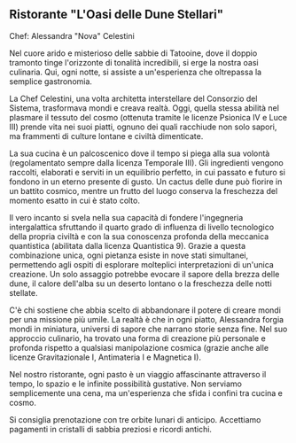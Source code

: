 ## Ristorante "L'Oasi delle Dune Stellari"

Chef: Alessandra "Nova" Celestini

Nel cuore arido e misterioso delle sabbie di Tatooine, dove il doppio tramonto tinge l'orizzonte di tonalità incredibili, si erge la nostra oasi culinaria. Qui, ogni notte, si assiste a un'esperienza che oltrepassa la semplice gastronomia.

La Chef Celestini, una volta architetta interstellare del Consorzio del Sistema, trasformava mondi e creava realtà. Oggi, quella stessa abilità nel plasmare il tessuto del cosmo (ottenuta tramite le licenze Psionica IV e Luce III) prende vita nei suoi piatti, ognuno dei quali racchiude non solo sapori, ma frammenti di culture lontane e civiltà dimenticate.

La sua cucina è un palcoscenico dove il tempo si piega alla sua volontà (regolamentato sempre dalla licenza Temporale III). Gli ingredienti vengono raccolti, elaborati e serviti in un equilibrio perfetto, in cui passato e futuro si fondono in un eterno presente di gusto. Un cactus delle dune può fiorire in un battito cosmico, mentre un frutto del luogo conserva la freschezza del momento esatto in cui è stato colto.

Il vero incanto si svela nella sua capacità di fondere l'ingegneria intergalattica sfruttando il quarto grado di influenza di livello tecnologico della propria civiltà e con la sua conoscenza profonda della meccanica quantistica (abilitata dalla licenza Quantistica 9). Grazie a questa combinazione unica, ogni pietanza esiste in nove stati simultanei, permettendo agli ospiti di esplorare molteplici interpretazioni di un'unica creazione. Un solo assaggio potrebbe evocare il sapore della brezza delle dune, il calore dell'alba su un deserto lontano o la freschezza delle notti stellate.

C'è chi sostiene che abbia scelto di abbandonare il potere di creare mondi per una missione più umile. La realtà è che in ogni piatto, Alessandra forgia mondi in miniatura, universi di sapore che narrano storie senza fine. Nel suo approccio culinario, ha trovato una forma di creazione più personale e profonda rispetto a qualsiasi manipolazione cosmica (grazie anche alle licenze Gravitazionale I, Antimateria I e Magnetica I).

Nel nostro ristorante, ogni pasto è un viaggio affascinante attraverso il tempo, lo spazio e le infinite possibilità gustative. Non serviamo semplicemente una cena, ma un'esperienza che sfida i confini tra cucina e cosmo.

Si consiglia prenotazione con tre orbite lunari di anticipo. Accettiamo pagamenti in cristalli di sabbia preziosi e ricordi antichi.


